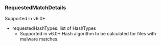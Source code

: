 ### RequestedMatchDetails
Supported in v6.0+

- requestedHashTypes: list of HashTypes
  - Supported in v6.0+
Hash algorithm to be calculated for files with malware matches.
